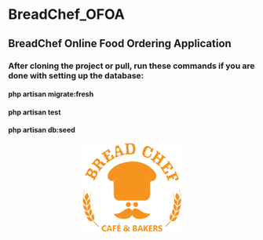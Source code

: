 # BreadChef_OFOA
## BreadChef Online Food Ordering Application

### After cloning the project or pull, run these commands if you are done with setting up the database:
#### php artisan migrate:fresh
#### php artisan test
#### php artisan db:seed

<p align="center"><a href="https://laravel.com" target="_blank"><img src="breadchef_app/public/img/breadchef-logo-trans.png" width="200"></a></p>
